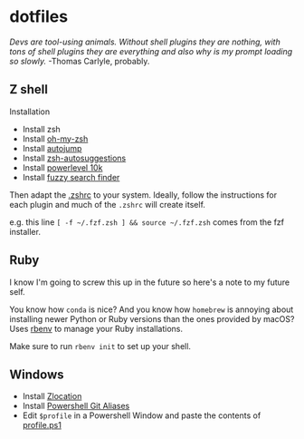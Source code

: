# dotfiles


*Devs are tool-using animals. Without shell plugins they are nothing, with tons of shell plugins they are everything and also why is my prompt loading so slowly.* -Thomas Carlyle, probably. 

## Z shell

Installation
* Install zsh
* Install [oh-my-zsh](https://ohmyz.sh/#install)
* Install [autojump](https://github.com/wting/autojump)
* Install [zsh-autosuggestions](https://github.com/zsh-users/zsh-autosuggestions)
* Install [powerlevel 10k](https://github.com/romkatv/powerlevel10k#oh-my-zsh)
* Install [fuzzy search finder](https://github.com/junegunn/fzf#using-linux-package-managers)

Then adapt the [.zshrc](.zshrc) to your system. 
Ideally, follow the instructions for each plugin and much of the `.zshrc` will create itself. 

e.g. this line 
`[ -f ~/.fzf.zsh ] && source ~/.fzf.zsh`
comes from the fzf installer. 


## Ruby

I know I'm going to screw this up in the future so here's a note to my future self. 

You know how `conda` is nice? 
And you know how `homebrew` is annoying about installing newer Python or Ruby versions than the ones provided by macOS? 
Uses [rbenv](https://github.com/rbenv/rbenv) to manage your Ruby installations. 

Make sure to run `rbenv init` to set up your shell. 

## Windows

* Install [Zlocation](https://github.com/vors/ZLocation)
* Install [Powershell Git Aliases](https://github.com/gluons/powershell-git-aliases)
* Edit `$profile` in a Powershell Window and paste the contents of [profile.ps1](profile.ps1)

